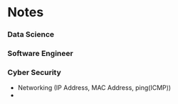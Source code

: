 # Notes

### Data Science
### Software Engineer
### Cyber Security 
* Networking (IP Address, MAC Address, ping(ICMP))
* 

